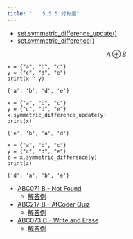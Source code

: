 ```yaml
---
title: "　　5.5.5 対称差"
---
```


* [set.symmetric_difference_update()](https://docs.python.org/ja/3/library/stdtypes.html#frozenset.symmetric_difference_update)
* [set.symmetric_difference()](https://docs.python.org/ja/3/library/stdtypes.html#frozenset.symmetric_difference)

$$
A ⊕ B
$$

```python:サンプルコード
x = {"a", "b", "c"}
y = {"c", "d", "e"}
print(x ^ y)
```

```text:実行結果
{'a', 'b', 'd', 'e'}
```

```python:サンプルコード
x = {"a", "b", "c"}
y = {"c", "d", "e"}
x.symmetric_difference_update(y)
print(x)
```

```text:実行結果
{'e', 'b', 'a', 'd'}
```

```python:サンプルコード
x = {"a", "b", "c"}
y = {"c", "d", "e"}
z = x.symmetric_difference(y)
print(z)
```

```text:実行結果
{'d', 'a', 'b', 'e'}
```

- [ABC071 B - Not Found](https://atcoder.jp/contests/abc071/tasks/abc071_b)
    - [解答例](https://atcoder.jp/contests/abc071/submissions/17720727)
- [ABC217 B - AtCoder Quiz](https://atcoder.jp/contests/abc217/tasks/abc217_b)
    - [解答例](https://atcoder.jp/contests/abc217/submissions/27026615)
- [ABC073 C - Write and Erase](https://atcoder.jp/contests/abc073/tasks/abc073_c)
    - [解答例](https://atcoder.jp/contests/abc073/submissions/17921805)